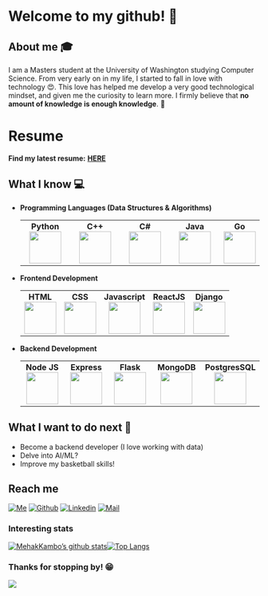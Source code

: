 # Welcome to my github! 👋

<!--- <div align="left">
	<img src="https://github.com/MehakKambo/MehakKambo/blob/main/intro2.png">
</div>
--->

## About me :mortar_board:
I am a Masters student at the University of Washington studying Computer Science. From very early on in my life, I started to fall in love with technology 😍. This love has helped me develop a very good technological mindset, and given me the curiosity to learn more. I firmly believe that **no amount of knowledge is enough knowledge**. 🧠

# Resume
**Find my latest resume:** [**HERE**](https://mehak.dev/assets/resume/Mehak_Resume.pdf)

## What I know :computer:
- **Programming Languages (Data Structures & Algorithms)**
	<center>
		<table>
			<tbody>
				<tr>
					<td width="25%" align="center">
						<span><strong>Python</strong></span><br/>
						<img height="64px" width="64px" src="https://cdn.svgporn.com/logos/python.svg">
					</td>
					<td width="25%" align="center">
						<span><strong>C++</strong></span><br/>
						<img height="64px" width="64px" src="https://upload.wikimedia.org/wikipedia/commons/thumb/1/18/ISO_C%2B%2B_Logo.svg/1200px-ISO_C%2B%2B_Logo.svg.png">
					</td>
					<td width="25%" align="center">
						<span><strong>C#</strong></span><br/>
						<img height="64px" width="64px" src="https://cdn.svgporn.com/logos/c-sharp.svg">
					</td>
					<td width="25%" align="center">
						<span><strong>Java</strong></span><br/>
						<img height="64px" width="64px" src="https://cdn.svgporn.com/logos/java.svg">
					</td>
					<td width="25%" align="center">
						<span><strong>Go</strong></span><br/>
						<img height="64px" width="64px" src="https://cdn.svgporn.com/logos/go.svg">
					</td>
				</tr>
			</tbody>
		</table>
	</center>
- **Frontend Development**
	<center>
		<table>
			<tbody>
				<tr>
					<td align="center">
						<span><strong>HTML</strong></span><br/>
						<img height="64px" width="64px" src="https://cdn.svgporn.com/logos/html-5.svg">
					</td>
					<td align="center">
						<span><strong>CSS</strong></span><br/>
						<img height="64px" width="64px" src="https://cdn.svgporn.com/logos/css-3.svg">
					</td>
					<td align="center">
						<span><strong>Javascript</strong></span><br/>
						<img height="64px" width="64px" src="https://cdn.svgporn.com/logos/javascript.svg">
					</td>
					<td align="center">
						<span><strong>ReactJS</strong></span><br/>
						<img height="64px" width="64px" src="https://cdn.svgporn.com/logos/react.svg">
					</td>
					<td align="center">
						<span><strong>Django</strong></span><br/>
						<img height="64px" width="64px" src="https://cdn.svgporn.com/logos/django-icon.svg">
					</td>
				</tr>
			</tbody>
		</table>
	</center>
	
- **Backend Development**
	<center>
		<table>
			<tbody>
				<tr>
					<td width="25%" align="center">
						<span><strong>Node JS</strong></span><br/>
						<img height="64px" width="64px" src="https://cdn.svgporn.com/logos/nodejs-icon.svg">
					</td>
					<td width="25%" align="center">
						<span><strong>Express</strong></span><br/>
						<img height="64px" width="64px" src="https://cdn.svgporn.com/logos/express.svg">
					</td>
					<td width="25%" align="center">
						<span><strong>Flask</strong></span><br/>
						<img height="64px" width="64px" src="https://cdn.svgporn.com/logos/flask.svg">
					</td>
					<td width="25%" align="center">
						<span><strong>MongoDB</strong></span><br/>
						<img height="64px" width="64px" src="https://cdn.svgporn.com/logos/mongodb.svg">
					</td>
					<td width="25%" align="center">
						<span><strong>PostgresSQL</strong></span><br/>
						<img height="64px" width="64px" src="https://cdn.svgporn.com/logos/postgresql.svg">
					</td>
				</tr>
			</tbody>
		</table>
	</center>

## What I want to do next :thinking:
- Become a backend developer (I love working with data)
- Delve into AI/ML?
- Improve my basketball skills!

## Reach me 
[![Me](https://img.shields.io/badge/website-000000?style=for-the-badge&logo=About.me&logoColor=white)](https://mehak.dev/)
[![Github](https://img.shields.io/github/followers/sarthakbh321?label=Follow&style=social)](https://github.com/MehakKambo)
[![Linkedin](https://img.shields.io/badge/-Mehak%20Kambo-blue?style=flat-square&logo=linkedin&logoColor=white&link=https://www.linkedin.com/in/MehakKambo)](https://www.linkedin.com/in/MehakKambo)
[![Mail](https://img.shields.io/badge/-mkambo07@gmail.com-gray?style=flat-square&logo=gmail&logoColor=red&link=https://www.linkedin.com/in/MehakKambo)](mailto:mkambo07@gmail.com)


### Interesting stats
[![MehakKambo’s github stats](https://github-readme-stats-khaki-gamma.vercel.app/api?username=MehakKambo&line_height=24&count_private=true&show_icons=true&theme=dark)](https://github.com/anuraghazra/github-readme-stats)[![Top Langs](https://github-readme-stats-khaki-gamma.vercel.app/api/top-langs/?username=MehakKambo&layout=compact&langs_count=8&hide=jupyter%20notebook&theme=dark&exclude_repo=bingode,github-readme-stats&card_width=277)](https://github.com/anuraghazra/github-readme-stats)

### Thanks for stopping by! 😁

![](https://komarev.com/ghpvc/?username=MehakKambo&color=blueviolet)

